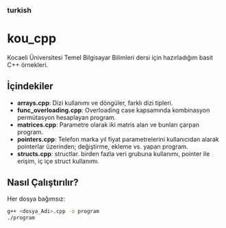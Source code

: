 ### turkish

# kou\_cpp                                                                              
Kocaeli Üniversitesi Temel Bilgisayar Bilimleri dersi için hazırladığım basit C++ örnekleri.

## İçindekiler

* **arrays.cpp**: Dizi kullanımı ve döngüler, farklı dizi tipleri.
* **func\_overloading.cpp**: Overloading case kapsamında kombinasyon permütasyon hesaplayan program.
* **matrices.cpp**: Parametre olarak iki matris alan ve bunları çarpan program.
* **pointers.cpp**: Telefon marka yıl fiyat parametrelerini kullanıcıdan alarak pointerlar üzerinden; değiştirme, ekleme vs. yapan program.
* **structs.cpp**: structlar. birden fazla veri grubuna kullanımı, pointer ile erişim, iç içe struct kullanımı. 

## Nasıl Çalıştırılır?

Her dosya bağımsız:

```bash
g++ <dosya_Adi>.cpp -o program
./program
```
